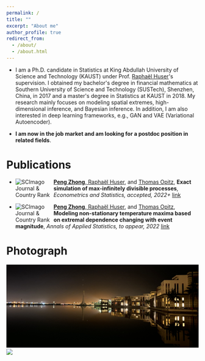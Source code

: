 ```yaml
---
permalink: /
title: ""
excerpt: "About me"
author_profile: true
redirect_from: 
  - /about/
  - /about.html
---
```


* I am a Ph.D. candidate in Statistics at King Abdullah University of Science and Technology (KAUST) under Prof. [Raphaël Huser](https://cemse.kaust.edu.sa/stat/people/person/raphael-huser)'s supervision. I obtained my bachelor's degree in financial mathematics at Southern University of Science and Technology (SUSTech), Shenzhen, China, in 2017 and a master's degree in Statistics at KAUST in 2018. My research mainly focuses on modeling spatial extremes, high-dimensional inference, and Bayesian inference. In addition, I am also interested in deep learning frameworks, e.g., GAN and VAE (Variational Autoencoder). 

* **I am now in the job market and am looking for a postdoc position in related fields**.  

Publications
====
* <a href="https://www.scimagojr.com/journalsearch.php?q=21100836195&amp;tip=sid&amp;exact=no" title="SCImago Journal &amp; Country Rank"><img border="0" src="https://www.scimagojr.com/journal_img.php?id=21100836195" alt="SCImago Journal &amp; Country Rank"  width="100" style="float:left;" /> <p> **Peng Zhong**, [Raphaël Huser](https://cemse.kaust.edu.sa/stat/people/person/raphael-huser), and [Thomas Opitz](https://biosp.mathnum.inrae.fr/homepage-thomas-opitz), **Exact simulation of max-infinitely divisible processes**, *Econometrics and Statistics, accepted, 2022+* [link](files/paper2.pdf) </p> </a> 

* <a href="https://www.scimagojr.com/journalsearch.php?q=21100211345&amp;tip=sid&amp;exact=no" title="SCImago Journal &amp; Country Rank"><img border="0" src="https://www.scimagojr.com/journal_img.php?id=21100211345" alt="SCImago Journal &amp; Country Rank" width="100" style="float:left;" /> <p>  **Peng Zhong**, [Raphaël Huser](https://cemse.kaust.edu.sa/stat/people/person/raphael-huser), and [Thomas Opitz](https://biosp.mathnum.inrae.fr/homepage-thomas-opitz), **Modeling non-stationary temperature maxima based on extremal dependence changing with event magnitude**, *Annals of Applied Statistics, to appear, 2022* [link](files/paper1.pdf)  </p> </a>

	
Photograph
====
<img src="../images/kaust.png" width="1024">
 
<img src="../images/georgia.png" width="1024">

